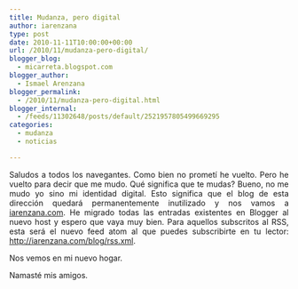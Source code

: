```yaml
---
title: Mudanza, pero digital
author: iarenzana
type: post
date: 2010-11-11T10:00:00+00:00
url: /2010/11/mudanza-pero-digital/
blogger_blog:
  - micarreta.blogspot.com
blogger_author:
  - Ismael Arenzana
blogger_permalink:
  - /2010/11/mudanza-pero-digital.html
blogger_internal:
  - /feeds/11302648/posts/default/2521957805499669295
categories:
  - mudanza
  - noticias

---
```

<p style="text-align: justify;">
  Saludos a todos los navegantes. Como bien no prometí he vuelto. Pero he vuelto para decir que me mudo. Qué significa que te mudas? Bueno, no me mudo yo sino mi identidad digital. Esto significa que el blog de esta dirección quedará permanentemente inutilizado y nos vamos a <a href="http://iarenzana.com/">iarenzana.com</a>. He migrado todas las entradas existentes en Blogger al nuevo host y espero que vaya muy bien. Para aquellos subscritos al RSS, esta será el nuevo feed atom al que puedes subscribirte en tu lector: <a href="http://iarenzana.com/blog/rss.xml">http://iarenzana.com/blog/rss.xml</a>.
</p>

<p style="text-align: justify;">
  Nos vemos en mi nuevo hogar.
</p>

<p style="text-align: justify;">
  Namasté mis amigos.
</p>